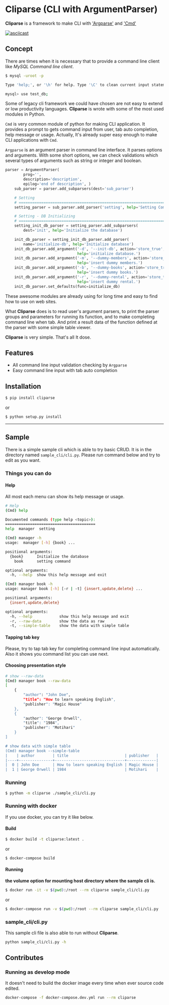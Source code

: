 # Cliparse (CLI with ArgumentParser)
__Cliparse__ is a framework to make CLI with ['Argparse'](https://docs.python.org/3/howto/argparse.html) and ['Cmd'](https://docs.python.org/3/library/cmd.html)  

[![asciicast](https://asciinema.org/a/J83RPQHIb1mAUG3TGSaplqhy4.svg)](https://asciinema.org/a/J83RPQHIb1mAUG3TGSaplqhy4)

## Concept
There are times when it is necessary that to provide a command line client like _MySQL Command line client_.
```bash
$ mysql -uroot -p

Type 'help;', or '\h' for help. Type '\C' to clean current input statement.

mysql> use test_db;
```
Some of legacy cli framework we could have chosen are not easy to extend or low productivity languages. __Cliparse__ is wrote with some of the most used modules in Python. 

`Cmd` is very common module of python for making CLI application. It provides a prompt to gets command input from user, tab auto completion, help message or usage. Actually, It's already super easy enough to make CLI applications with `Cmd`.

`Argparse` is an argument parser in command line interface. It parses options and arguments. With some short options, we can check validations which several types of arguments such as string or integer and boolean.
```python
parser = ArgumentParser(
        prog='',
        description='description',
        epilog='end of description', )
    sub_parser = parser.add_subparsers(dest='sub_parser')

    # Setting
    # ==========================================================================
    setting_parser = sub_parser.add_parser('setting', help='Setting Command')

    # Setting - DB Initializing
    # ==========================================================================
    setting_init_db_parser = setting_parser.add_subparsers(
        dest='init', help='Initialize the database')

    init_db_parser = setting_init_db_parser.add_parser(
        name='initialize-db', help='Initialize database')
    init_db_parser.add_argument('-d', '--init-db', action='store_true',
                                help='initialize database.')
    init_db_parser.add_argument('-m', '--dummy-members', action='store_true',
                                help='insert dummy members.')
    init_db_parser.add_argument('-b', '--dummy-books', action='store_true',
                                help='insert dummy books.')
    init_db_parser.add_argument('-r', '--dummy-rental', action='store_true',
                                help='insert dummy rental.')
    init_db_parser.set_defaults(func=initialize_db)
```
These awesome modules are already using for long time and easy to find how to use on web sites.

What __Cliparse__ does is to read user's argument parsers, to print the parser groups and parameters for running its function, and to make completing command line when tab. And print a result data of the function defined at the parser with some simple table viewer.

__Cliparse__ is very simple. That's all It dose.

## Features
* All command line input validation checking by `Argparse`
* Easy command line input with tab auto completion

## Installation 
```bash
$ pip install cliparse
```
or
```bash
$ python setup.py install
```
---

## Sample
There is a simple sample cli which is able to try basic CRUD. It is in the directory named `sample_cli/cli.py`. Please run command below and try to edit as you want.
### Things you can do
#### Help
All most each menu can show its help message or usage. 
```bash
# Help
(Cmd) help

Documented commands (type help <topic>):
========================================
help  manager  setting
```
```bash
(Cmd) manager -h
usage:  manager [-h] {book} ...

positional arguments:
  {book}      Initialize the database
    book      setting command

optional arguments:
  -h, --help  show this help message and exit
```
```bash
(Cmd) manager book -h
usage: manager book [-h] [-r | -t] {insert,update,delete} ...

positional arguments:
  {insert,update,delete}

optional arguments:
  -h, --help            show this help message and exit
  -r, --raw-data        show the data as raw
  -t, --simple-table    show the data with simple table
```

#### Tapping tab key 
Please, try to tap tab key for completing command line input automatically. Also it shows you command list you can use next. 

#### Choosing presentation style 
````bash
# show --raw-data
(Cmd) manager book --raw-data
[
    {
        "author": "John Doe",
        "title": "How to learn speaking English",
        "publisher": "Magic House"
    },
    {
        "author": "George Orwell",
        "title": "1984",
        "publisher": "Motihari"
    }
]

# show data with simple table
(Cmd) manager book --simple-table
|    | author        | title                         | publisher   |
|----+---------------+-------------------------------+-------------|
|  0 | John Doe      | How to learn speaking English | Magic House |
|  1 | George Orwell | 1984                          | Motihari    |
````
### Running 
```bash
$ python -m cliparse ./sample_cli/cli.py 
```

### Running with docker
If you use docker, you can try it like below. 
#### Build
```bash
$ docker build -t cliparse:latest .
``` 
or
```bash
$ docker-compose build
```
#### Running
**the volume option for mounting host directory where the sample cli is.** 
```bash
$ docker run -it -v $(pwd):/root --rm cliparse sample_cli/cli.py 
```
or
```bash
$ docker-compose run -v $(pwd):/root --rm cliparse sample_cli/cli.py
```

### sample_cli/cli.py
This sample cli file is also able to run without __Cliparse__. 
```bash
python sample_cli/cli.py -h
```


## Contributes
### Running as develop mode
It doesn't need to build the docker image every time when ever source code edited. 
```bash
docker-compose -f docker-compose.dev.yml run --rm cliparse
```

